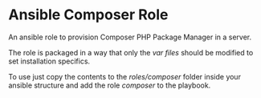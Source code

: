 # Ansible Composer Role

An ansible role to provision Composer PHP Package Manager in a server.

The role is packaged in a way that only the *var files* should be modified to set installation specifics.

To use just copy the contents to the *roles/composer* folder inside your ansible structure and add the role *composer* to the playbook.
